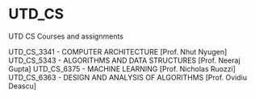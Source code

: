 # UTD_CS
UTD CS Courses and assignments

UTD_CS_3341 - COMPUTER ARCHITECTURE [Prof. Nhut Nyugen]
UTD_CS_5343 - ALGORITHMS AND DATA STRUCTURES [Prof. Neeraj Gupta]
UTD_CS_6375 - MACHINE LEARNING [Prof. Nicholas Ruozzi]
UTD_CS_6363 - DESIGN AND ANALYSIS OF ALGORITHMS [Prof. Ovidiu Deascu]

